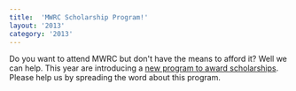 ```yaml
---
title:  'MWRC Scholarship Program!'
layout: '2013'
category: '2013'
---
```

Do you want to attend MWRC but don't have the means to afford it? Well we can help. This year are introducing a [new program to award scholarships](http://mtnwestrubyconf.org/2013/scholarships). Please help us by spreading the word about this program.
